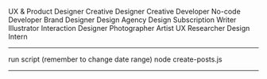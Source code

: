 UX & Product Designer
Creative Designer
Creative Developer
No-code Developer
Brand Designer
Design Agency
Design Subscription
Writer
Illustrator
Interaction Designer
Photographer
Artist
UX Researcher
Design Intern

---

run script (remember to change date range)
node create-posts.js

---